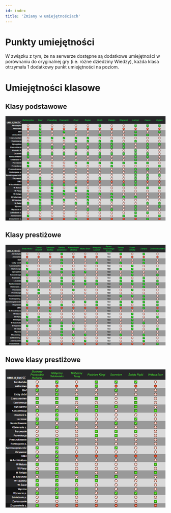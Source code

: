 ```yaml
---
id: index
title: 'Zmiany w umiejętnościach'
---
```


# Punkty umiejętności
W związku z tym, że na serwerze dostępne są dodatkowe umiejętności w porównaniu do oryginalnej gry (i.e. różne dziedziny Wiedzy), każda klasa otrzymała 1 dodatkowy punkt umiejętności na poziom.

# Umiejętności klasowe

## Klasy podstawowe
![umiejki1](../../static/img/wiki/umiejki1.png)

## Klasy prestiżowe
![umiejki2](../../static/img/wiki/umiejki2.png)

## Nowe klasy prestiżowe
![umiejki3](../../static/img/wiki/umiejki3.png)
